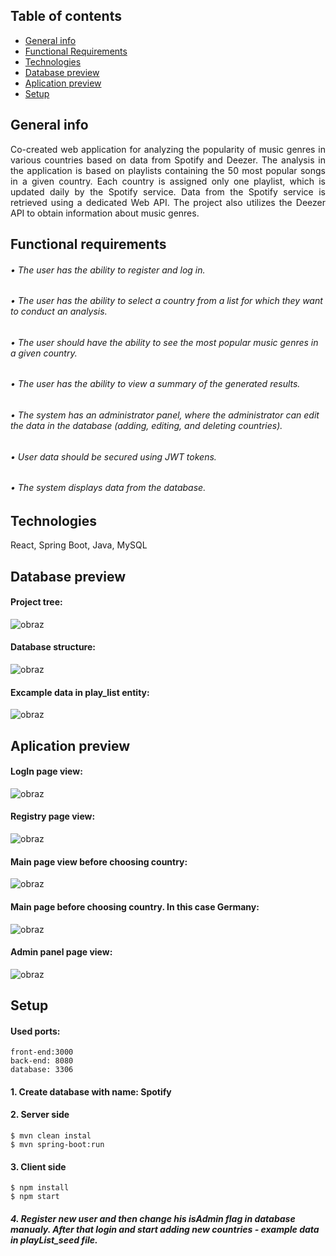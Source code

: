 ## Table of contents
* [General info](#general-info)
* [Functional Requirements](#functional-requirements)
* [Technologies](#technologies)
* [Database preview](#database-preview)
* [Aplication preview](#aplication-preview)
* [Setup](#setup)



## General info
<div>
<p align="justify"> 
Co-created web application for analyzing the popularity of music genres in various countries based on data from Spotify and Deezer.
The analysis in the application is based on playlists containing the 50 most popular songs in a given country. Each country is assigned only one playlist, 
which is updated daily by the Spotify service. Data from the Spotify service is retrieved using a dedicated Web API. 
The project also utilizes the Deezer API to obtain information about music genres.
</p>
</div>

## Functional requirements
###### • The user has the ability to register and log in.
###### • The user has the ability to select a country from a list for which they want to conduct an analysis.
###### • The user should have the ability to see the most popular music genres in a given country.
###### • The user has the ability to view a summary of the generated results.
###### • The system has an administrator panel, where the administrator can edit the data in the database (adding, editing, and deleting countries).
###### • User data should be secured using JWT tokens.
###### • The system displays data from the database.



## Technologies 

React, Spring Boot, Java, MySQL



## Database preview

#### Project tree:
![obraz](https://github.com/Bunzu013/Spotify/assets/83347605/570a793c-198c-4cb2-a9e1-690f0ee73624)

#### Database structure:
![obraz](https://github.com/Bunzu013/Spotify/assets/83347605/510ce620-cb87-43a1-97fc-335260e52a80)

#### Excample data in play_list entity:
![obraz](https://github.com/Bunzu013/Spotify/assets/83347605/cf99f098-c4b9-4ebc-b9a2-3d68d2d5fda5)



## Aplication preview

#### LogIn page view:
![obraz](https://github.com/Bunzu013/Spotify_data/assets/83347605/6e2c7520-4c6d-487c-ac2c-40abc58cf166)

#### Registry page view:
![obraz](https://github.com/Bunzu013/Spotify_data/assets/83347605/1c2ef098-d77a-4910-8dee-3b8d2891d333)

#### Main page view before choosing country:
![obraz](https://github.com/Bunzu013/Spotify_data/assets/83347605/5505915c-6c36-4259-a832-5fd1c3e2c3d6)

#### Main page before choosing country. In this case Germany:
![obraz](https://github.com/Bunzu013/Spotify_data/assets/83347605/82669ba8-86d9-44de-89e5-025b868e213f)

#### Admin panel page view:
![obraz](https://github.com/Bunzu013/Spotify_data/assets/83347605/6dcf4b45-c978-496e-a551-fe27102a8628)



## Setup
#### Used ports:
```
front-end:3000
back-end: 8080
database: 3306
```

#### 1. Create database with name: Spotify
#### 2. Server side
```
$ mvn clean instal
$ mvn spring-boot:run
```
#### 3. Client side
```
$ npm install
$ npm start
```

##### 4. Register new user and then change his isAdmin flag in database manualy. After that login and start adding new countries - example data in playList_seed file.




